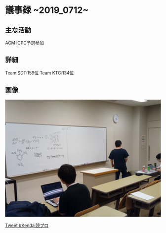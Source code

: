 # 議事録 ~2019_0712~ 
## 主な活動 
ACM ICPC予選参加
## 詳細 
Team SDT:159位
Team KTC:134位

## 画像 
![画像1](pic/2019_0712_01.jpg) 

<script async src="https://platform.twitter.com/widgets.js" charset="utf-8">
</script>
<a href="https://twitter.com/intent/tweet?button_hashtag=Kendai競プロ&ref_src=twsrc%5Etfw" class="twitter-hashtag-button" data-size="large" data-text="2019年0712日の議事録" data-url="https://iwatepu-cpc.github.io/minutes/2019_0712.md" data-related="iwatepu-cpc" data-show-count="false">Tweet #Kendai競プロ</a>
